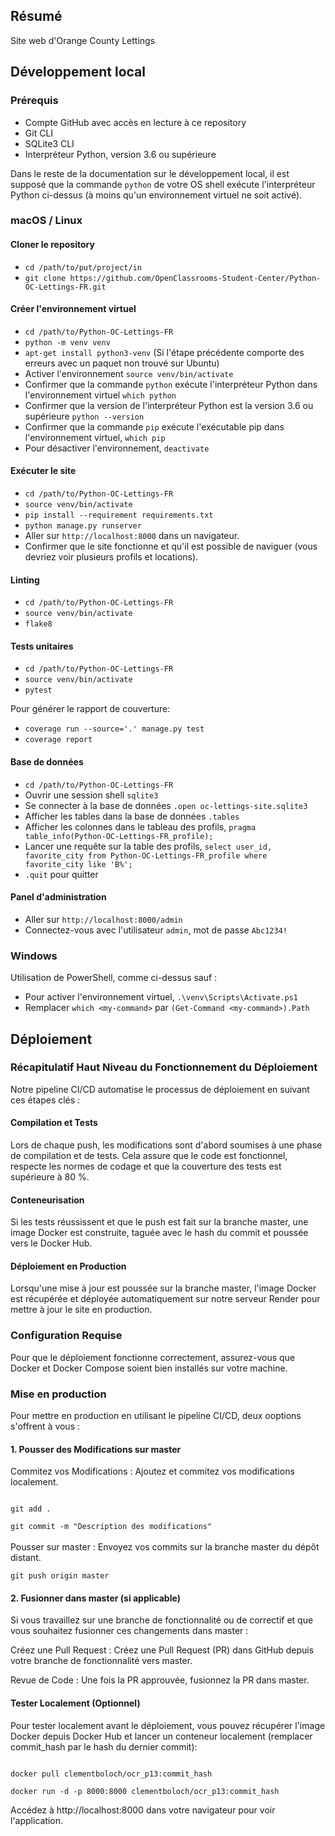 ## Résumé

Site web d'Orange County Lettings

## Développement local

### Prérequis

- Compte GitHub avec accès en lecture à ce repository
- Git CLI
- SQLite3 CLI
- Interpréteur Python, version 3.6 ou supérieure

Dans le reste de la documentation sur le développement local, il est supposé que la commande `python` de votre OS shell exécute l'interpréteur Python ci-dessus (à moins qu'un environnement virtuel ne soit activé).

### macOS / Linux

#### Cloner le repository

- `cd /path/to/put/project/in`
- `git clone https://github.com/OpenClassrooms-Student-Center/Python-OC-Lettings-FR.git`

#### Créer l'environnement virtuel

- `cd /path/to/Python-OC-Lettings-FR`
- `python -m venv venv`
- `apt-get install python3-venv` (Si l'étape précédente comporte des erreurs avec un paquet non trouvé sur Ubuntu)
- Activer l'environnement `source venv/bin/activate`
- Confirmer que la commande `python` exécute l'interpréteur Python dans l'environnement virtuel
`which python`
- Confirmer que la version de l'interpréteur Python est la version 3.6 ou supérieure `python --version`
- Confirmer que la commande `pip` exécute l'exécutable pip dans l'environnement virtuel, `which pip`
- Pour désactiver l'environnement, `deactivate`

#### Exécuter le site

- `cd /path/to/Python-OC-Lettings-FR`
- `source venv/bin/activate`
- `pip install --requirement requirements.txt`
- `python manage.py runserver`
- Aller sur `http://localhost:8000` dans un navigateur.
- Confirmer que le site fonctionne et qu'il est possible de naviguer (vous devriez voir plusieurs profils et locations).

#### Linting

- `cd /path/to/Python-OC-Lettings-FR`
- `source venv/bin/activate`
- `flake8`

#### Tests unitaires

- `cd /path/to/Python-OC-Lettings-FR`
- `source venv/bin/activate`
- `pytest`

Pour générer le rapport de couverture:
- `coverage run --source='.' manage.py test`
- `coverage report`


#### Base de données

- `cd /path/to/Python-OC-Lettings-FR`
- Ouvrir une session shell `sqlite3`
- Se connecter à la base de données `.open oc-lettings-site.sqlite3`
- Afficher les tables dans la base de données `.tables`
- Afficher les colonnes dans le tableau des profils, `pragma table_info(Python-OC-Lettings-FR_profile);`
- Lancer une requête sur la table des profils, `select user_id, favorite_city from
  Python-OC-Lettings-FR_profile where favorite_city like 'B%';`
- `.quit` pour quitter

#### Panel d'administration

- Aller sur `http://localhost:8000/admin`
- Connectez-vous avec l'utilisateur `admin`, mot de passe `Abc1234!`

### Windows

Utilisation de PowerShell, comme ci-dessus sauf :

- Pour activer l'environnement virtuel, `.\venv\Scripts\Activate.ps1` 
- Remplacer `which <my-command>` par `(Get-Command <my-command>).Path`


## Déploiement 
### Récapitulatif Haut Niveau du Fonctionnement du Déploiement

Notre pipeline CI/CD automatise le processus de déploiement en suivant ces étapes clés :

#### Compilation et Tests
Lors de chaque push, les modifications sont d'abord soumises à une phase de compilation et de tests. Cela assure que le code est fonctionnel, respecte les normes de codage et que la couverture des tests est supérieure à 80 %.

#### Conteneurisation
Si les tests réussissent et que le push est fait sur la branche master, une image Docker est construite, taguée avec le hash du commit et poussée vers le Docker Hub.

#### Déploiement en Production 
Lorsqu'une mise à jour est poussée sur la branche master, l'image Docker est récupérée et déployée automatiquement sur notre serveur Render pour mettre à jour le site en production.


### Configuration Requise
Pour que le déploiement fonctionne correctement, assurez-vous que Docker et Docker Compose soient bien installés sur votre machine.

### Mise en production
Pour mettre en production en utilisant le pipeline CI/CD, deux ooptions s'offrent à vous :
#### 1. Pousser des Modifications sur master
Commitez vos Modifications : Ajoutez et commitez vos modifications localement.

<code>
git add . <br>
git commit -m "Description des modifications"</code>
<br><br>
Pousser sur master : Envoyez vos commits sur la branche master du dépôt distant.

<code>git push origin master</code>

#### 2. Fusionner dans master (si applicable)
Si vous travaillez sur une branche de fonctionnalité ou de correctif et que vous souhaitez fusionner ces changements dans master :

Créez une Pull Request : Créez une Pull Request (PR) dans GitHub depuis votre branche de fonctionnalité vers master.

Revue de Code : Une fois la PR approuvée, fusionnez la PR dans master. 


#### Tester Localement (Optionnel)

Pour tester localement avant le déploiement, vous pouvez récupérer l'image Docker depuis Docker Hub et lancer un conteneur localement (remplacer commit_hash par le hash du dernier commit):

<code>
docker pull clementboloch/ocr_p13:commit_hash <br>
docker run -d -p 8000:8000 clementboloch/ocr_p13:commit_hash
</code>

Accédez à http://localhost:8000 dans votre navigateur pour voir l'application.